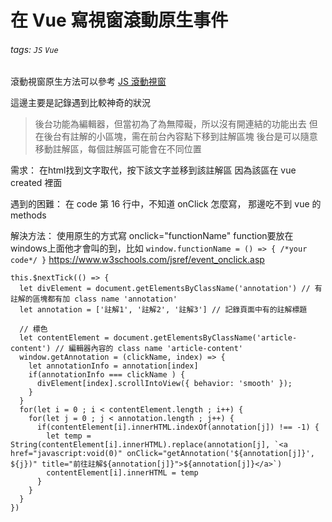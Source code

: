 # 在 Vue 寫視窗滾動原生事件 

###### tags: `JS` `Vue`

滾動視窗原生方法可以參考 [JS 滾動視窗](/notes/js/origin-js-scroll) 

這邊主要是記錄遇到比較神奇的狀況

> 後台功能為編輯器，但當初為了為無障礙，所以沒有開連結的功能出去
> 但在後台有註解的小區塊，需在前台內容點下移到註解區塊 
> 後台是可以隨意移動註解區，每個註解區可能會在不同位置

需求：
在html找到文字取代，按下該文字並移到該註解區
因為該區在 vue created 裡面

遇到的困難：
在 code 第 16 行中，不知道 onClick 怎麼寫，
那邊吃不到 vue 的 methods

解決方法：
使用原生的方式寫  onclick="functionName"
function要放在windows上面他才會叫的到，比如 `window.functionName = () => { /*your code*/ }`
https://www.w3schools.com/jsref/event_onclick.asp

```javascript=
this.$nextTick(() => {
  let divElement = document.getElementsByClassName('annotation') // 有註解的區塊都有加 class name 'annotation'
  let annotation = ['註解1', '註解2', '註解3'] // 記錄頁面中有的註解標題

  // 標色
  let contentElement = document.getElementsByClassName('article-content') // 編輯器內容的 class name 'article-content'
  window.getAnnotation = (clickName, index) => {
    let annotationInfo = annotation[index]
    if(annotationInfo === clickName ) {
      divElement[index].scrollIntoView({ behavior: 'smooth' });
    }
  }
  for(let i = 0 ; i < contentElement.length ; i++) {
    for(let j = 0 ; j < annotation.length ; j++) {
      if(contentElement[i].innerHTML.indexOf(annotation[j]) !== -1) {
        let temp = String(contentElement[i].innerHTML).replace(annotation[j], `<a href="javascript:void(0)" onClick="getAnnotation('${annotation[j]}', ${j})" title="前往註解${annotation[j]}">${annotation[j]}</a>`)
        contentElement[i].innerHTML = temp
      }
    }
  }
})
```